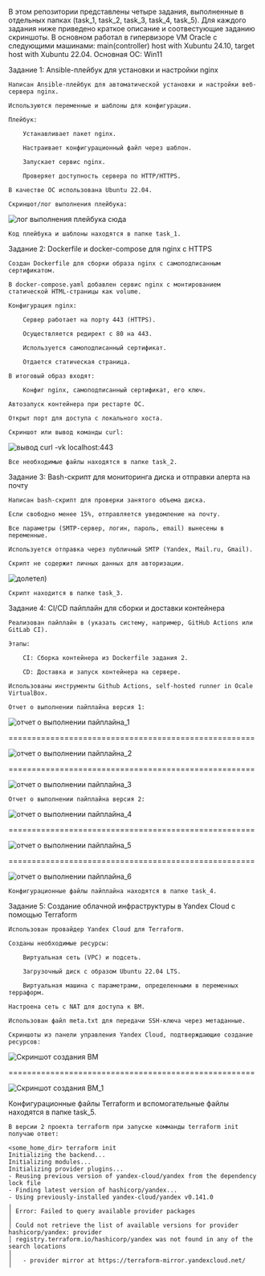В этом репозитории представлены четыре задания, выполненные в отдельных папках (task_1, task_2, task_3, task_4, task_5). Для каждого задания ниже приведено краткое описание и соотвестующие заданию скриншоты.
В основном работал в гипервизоре VM Oracle с следующими машинами: main(controller) host with Xubuntu 24.10, target host with Xubuntu 22.04. Основная ОС: Win11   

Задание 1: Ansible-плейбук для установки и настройки nginx

    Написан Ansible-плейбук для автоматической установки и настройки веб-сервера nginx.

    Используются переменные и шаблоны для конфигурации.

    Плейбук:

        Устанавливает пакет nginx.

        Настраивает конфигурационный файл через шаблон.

        Запускает сервис nginx.

        Проверяет доступность сервера по HTTP/HTTPS.

    В качестве ОС использована Ubuntu 22.04.

    Скриншот/лог выполнения плейбука:

![лог выполнения плейбука сюда](images/Picture1.png)

    Код плейбука и шаблоны находятся в папке task_1.

Задание 2: Dockerfile и docker-compose для nginx с HTTPS

    Создан Dockerfile для сборки образа nginx с самоподписанным сертификатом.

    В docker-compose.yaml добавлен сервис nginx с монтированием статической HTML-страницы как volume.

    Конфигурация nginx:

        Сервер работает на порту 443 (HTTPS).

        Осуществляется редирект с 80 на 443.

        Используется самоподписанный сертификат.

        Отдается статическая страница.

    В итоговый образ входят:

        Конфиг nginx, самоподписанный сертификат, его ключ.

    Автозапуск контейнера при рестарте ОС.

    Открыт порт для доступа с локального хоста.

    Скриншот или вывод команды curl:

![вывод curl -vk localhost:443](images/Picture2.png)

    Все необходимые файлы находятся в папке task_2.

Задание 3: Bash-скрипт для мониторинга диска и отправки алерта на почту

    Написан bash-скрипт для проверки занятого объема диска.

    Если свободно менее 15%, отправляется уведомление на почту.

    Все параметры (SMTP-сервер, логин, пароль, email) вынесены в переменные.

    Используется отправка через публичный SMTP (Yandex, Mail.ru, Gmail).

    Скрипт не содержит личных данных для авторизации.

![долетел)](images/Picture9.png)

    Скрипт находится в папке task_3.

Задание 4: CI/CD пайплайн для сборки и доставки контейнера

    Реализован пайплайн в (указать систему, например, GitHub Actions или GitLab CI).

    Этапы:

        CI: Сборка контейнера из Dockerfile задания 2.

        CD: Доставка и запуск контейнера на сервере.

    Использованы инструменты Github Actions, self-hosted runner in Ocale VirtualBox.

    Отчет о выполнении пайплайна версия 1:

![отчет о выполнении пайплайна_1](images/Picture3.png)

=====================================================

![отчет о выполнении пайплайна_2](images/Picture4.png)

=====================================================

![отчет о выполнении пайплайна_3](images/Picture5.png)

    Отчет о выполнении пайплайна версия 2:

![отчет о выполнении пайплайна_4](images/Picture6.png)

=====================================================

![отчет о выполнении пайплайна_5](images/Picture8.png)

=====================================================

![отчет о выполнении пайплайна_6](images/Picture7.png)

    Конфигурационные файлы пайплайна находятся в папке task_4.

Задание 5: Создание облачной инфраструктуры в Yandex Cloud с помощью Terraform

    Использован провайдер Yandex Cloud для Terraform.

    Созданы необходимые ресурсы:

        Виртуальная сеть (VPC) и подсеть.

        Загрузочный диск с образом Ubuntu 22.04 LTS.

        Виртуальная машина с параметрами, определенными в переменных терраформ.

    Настроена сеть с NAT для доступа к ВМ.

    Использован файл meta.txt для передачи SSH-ключа через метаданные.

    Скриншоты из панели управления Yandex Cloud, подтверждающие создание ресурсов:

![Скриншот создания ВМ](images/Picture10.png)

=====================================================

![Скриншот создания ВМ_1](images/Picture11.png)
    
Конфигурационные файлы Terraform и вспомогательные файлы находятся в папке task_5.

    В версии 2 проекта terraform при запуске комманды terraform init получаю ответ:
    
    <some_home_dir> terraform init
    Initializing the backend...
    Initializing modules...
    Initializing provider plugins...
    - Reusing previous version of yandex-cloud/yandex from the dependency lock file
    - Finding latest version of hashicorp/yandex...
    - Using previously-installed yandex-cloud/yandex v0.141.0
    ╷
    │ Error: Failed to query available provider packages
    │ 
    │ Could not retrieve the list of available versions for provider hashicorp/yandex: provider
    │ registry.terraform.io/hashicorp/yandex was not found in any of the search locations
    │
    │   - provider mirror at https://terraform-mirror.yandexcloud.net/
    ╵ 
